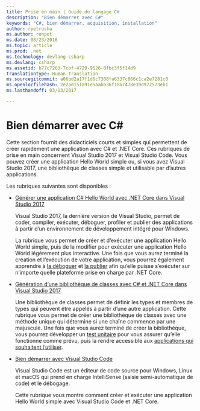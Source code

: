 ```yaml
---
title: Prise en main | Guide du langage C#
description: "Bien démarrer avec C#"
keywords: "C#, bien démarrer, acquisition, installation"
author: rpetrusha
ms.author: ronpet
ms.date: 08/23/2016
ms.topic: article
ms.prod: .net
ms.technology: devlang-csharp
ms.devlang: csharp
ms.assetid: b77c7263-7cbf-4729-9626-8fbc3f5f14d9
translationtype: Human Translation
ms.sourcegitcommit: a06bd2a17f1d6c7308fa6337c866c1ca2e7281c0
ms.openlocfilehash: 2e2ad151a91e5aabb36f18a7478e39d972573eb1
ms.lasthandoff: 03/13/2017

---
```


# <a name="getting-started-with-c"></a>Bien démarrer avec C# #

Cette section fournit des didacticiels courts et simples qui permettent de créer rapidement une application avec C# et .NET Core. Ces rubriques de prise en main concernent Visual Studio 2017 et Visual Studio Code. Vous pouvez créer une application Hello World simple ou, si vous avez Visual Studio 2017, une bibliothèque de classes simple et utilisable par d’autres applications.

Les rubriques suivantes sont disponibles :

- [Générer une application C# Hello World avec .NET Core dans Visual Studio 2017](with-visual-studio-2017.md)

   Visual Studio 2017, la dernière version de Visual Studio, permet de coder, compiler, exécuter, déboguer, profiler et publier des applications à partir d’un environnement de développement intégré pour Windows.

   La rubrique vous permet de créer et d’exécuter une application Hello World simple, puis de la modifier pour exécuter une application Hello World légèrement plus interactive. Une fois que vous aurez terminé la création et l’exécution de votre application, vous pourrez également apprendre à [la déboguer](.\debugging-with-visual-studio-2017.md) et [la publier](.\publishing-with-visual-studio-2017.md) afin qu’elle puisse s’exécuter sur n’importe quelle plateforme prise en charge par .NET Core.

- [Génération d’une bibliothèque de classes avec C# et .NET Core dans Visual Studio 2017](library-with-visual-studio-2017.md)

   Une bibliothèque de classes permet de définir les types et membres de types qui peuvent être appelés à partir d’une autre application. Cette rubrique vous permet de créer une bibliothèque de classes avec une méthode unique qui détermine si une chaîne commence par une majuscule. Une fois que vous aurez terminé de créer la bibliothèque, vous pourrez développer un [test unitaire](testing-library-with-visual-studio.md) pour vous assurer qu’elle fonctionne comme prévu, puis la rendre accessible aux [applications qui souhaitent l’utiliser](consuming-library-with-visual-studio-2017.md).

- [Bien démarrer avec Visual Studio Code](with-visual-studio-code.md)

   Visual Studio Code est un éditeur de code source pour Windows, Linux et macOS qui prend en charge IntelliSense (saisie semi-automatique de code) et le débogage.

   Cette rubrique vous montre comment créer et exécuter une application Hello World simple avec Visual Studio Code et .NET Core.
